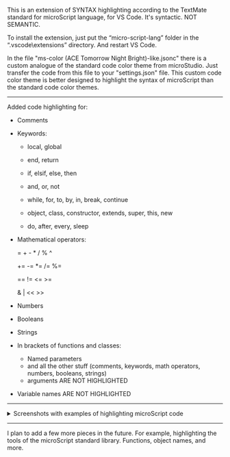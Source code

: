 This is an extension of SYNTAX highlighting according to the TextMate standard for microScript language, for VS Code. It's syntactic. NOT SEMANTIC.

To install the extension, just put the “micro-script-lang” folder in the “.vscode\extensions” directory. And restart VS Code.

In the file "ms-color (ACE Tomorrow Night Bright)-like.jsonc" there is a custom analogue of the standard code color theme from microStudio. Just transfer the code from this file to your "settings.json" file. This custom code color theme is better designed to highlight the syntax of microScript than the standard code color themes.

---

Added code highlighting for:

- Comments

- Keywords:
  - local, global
  - end, return
  - if, elsif, else, then
  - and, or, not
  - while, for, to, by, in, break, continue
  
  - object, class, constructor, extends, super, this, new
  
  - do, after, every, sleep

- Mathematical operators:

  = + - * / % ^
  
  += -= *= /= %=
  
  == != <= >=
  
  & | << >>

- Numbers
- Booleans
- Strings

- In brackets of functions and classes:
  - Named parameters
  - and all the other stuff (comments, keywords, math operators, numbers, booleans, strings)
  - arguments ARE NOT HIGHLIGHTED

- Variable names ARE NOT HIGHLIGHTED

---


<details> <summary>Screenshots with examples of highlighting microScript code</summary>


![Снимок экрана 2025-05-08 135415](https://github.com/user-attachments/assets/73552560-0c1b-45c3-800d-2a40bdee0ae7)


![Снимок экрана 2025-05-08 142932](https://github.com/user-attachments/assets/6e35718d-a507-4e4c-9ccc-9f9cc5add41e)


![Снимок экрана 2025-05-08 140005](https://github.com/user-attachments/assets/e144e7b2-8550-44fa-8fa1-f6bd761bf7ae)


![Снимок экрана 2025-05-08 140033](https://github.com/user-attachments/assets/7356fad9-5902-4e65-ac91-b86c4c40889e)


![Снимок экрана 2025-05-08 140057](https://github.com/user-attachments/assets/e49c9915-f879-426e-9d00-38a1fffd15af)


![Снимок экрана 2025-05-08 142649](https://github.com/user-attachments/assets/5d6a57b9-9741-4734-8b50-2c9151d1f767)


![Снимок экрана 2025-05-08 140713](https://github.com/user-attachments/assets/e27ccb0e-f098-4cf9-878f-385c2f972fa9)


![Снимок экрана 2025-05-08 140735](https://github.com/user-attachments/assets/87c5d479-18fd-42b8-b657-784ebf840ba2)


![Снимок экрана 2025-05-08 140754](https://github.com/user-attachments/assets/1b0e57ba-a5ca-4252-824c-c750fd212dc7)


![Снимок экрана 2025-05-08 140844](https://github.com/user-attachments/assets/d7311b3c-7a0f-423d-b050-6348bfaa3592)


</details>


---

I plan to add a few more pieces in the future. For example, highlighting the tools of the microScript standard library. Functions, object names, and more.








